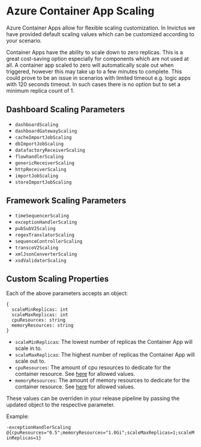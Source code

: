 # Azure Container App Scaling

Azure Container Apps allow for flexible scaling customization. In Invictus we have provided default scaling values which can be customized according to your scenario.

Container Apps have the ability to scale down to zero replicas. This is a great cost-saving option especially for components which are not used at all. A container app scaled to zero will automatically scale out when triggered, however this may take up to a few minutes to complete. This could prove to be an issue in scenarios with limited timeout e.g. logic apps with 120 seconds timeout. In such cases there is no option but to set a minimum replica count of 1.

## Dashboard Scaling Parameters

- `dashboardScaling`
- `dashboardGatewayScaling`
- `cacheImportJobScaling`
- `dbImportJobScaling`
- `datafactoryReceiverScaling`
- `flowhandlerScaling`
- `genericReceiverScaling`
- `httpReceiverScaling`
- `importJobScaling`
- `storeImportJobScaling`

## Framework Scaling Parameters
- `timeSequencerScaling`
- `exceptionHandlerScaling`
- `pubSubV2Scaling`
- `regexTranslatorScaling`
- `sequenceControllerScaling`
- `transcoV2Scaling`
- `xmlJsonConverterScaling`
- `xsdValidatorScaling`

## Custom Scaling Properties

Each of the above parameters accepts an object:

```
{
  scaleMinReplicas: int
  scaleMaxReplicas: int
  cpuResources: string
  memoryResources: string
}
```

- `scaleMinReplicas`: The lowest number of replicas the Container App will scale in to.
- `scaleMaxReplicas`: The highest number of replicas the Container App will scale out to.
- `cpuResources`: The amount of cpu resources to dedicate for the container resource. See [here](https://learn.microsoft.com/en-us/azure/container-apps/containers#allocations) for allowed values.
- `memoryResources`: The amount of memory resources to dedicate for the container resource. See [here](https://learn.microsoft.com/en-us/azure/container-apps/containers#allocations) for allowed values.

These values can be overriden in your release pipeline by passing the updated object to the respective parameter. 

Example:

`-exceptionHandlerScaling @{cpuResources="0.5";memoryResources="1.0Gi";scaleMaxReplicas=1;scaleMinReplicas=1}`
